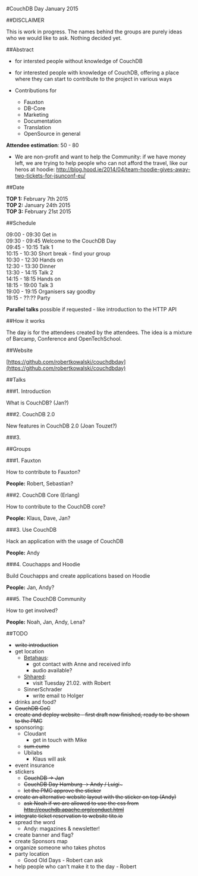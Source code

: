 #CouchDB Day January 2015

##DISCLAIMER

This is work in progress. The names behind the groups are purely ideas who we would like to ask. Nothing decided yet. 

##Abstract

* for intersted people without knowledge of CouchDB

* for interested people with knowledge of CouchDB, offering a place where they can start to contribute to the project in various ways

* Contributions for
	* Fauxton
	* DB-Core
	* Marketing 	
	* Documentation
	* Translation
	* OpenSource in general
	

**Attendee estimation**: 50 - 80 

* We are non-profit and want to help the Community: if we have money left, we are trying to help people who can not afford the travel, like our heros at hoodie: http://blog.hood.ie/2014/04/team-hoodie-gives-away-two-tickets-for-jsunconf-eu/

##Date

**TOP 1:** February 7th 2015   
**TOP 2:** January 24th 2015  
**TOP 3:** February 21st 2015  

##Schedule

09:00 - 09:30 Get in  
09:30 - 09:45 Welcome to the CouchDB Day  
09:45 - 10:15 Talk 1  
10:15 - 10:30 Short break - find your group  
10:30 - 12:30 Hands on  
12:30 - 13:30 Dinner  
13:30 - 14:15 Talk 2  
14:15 - 18:15 Hands on   
18:15 - 19:00 Talk 3  
19:00 - 19:15 Organisers say goodby  
19:15 - ??:?? Party  

**Parallel talks** possible if requested - like introduction to the HTTP API

##How it works

The day is for the attendees created by the attendees. The idea is a mixture of Barcamp, Conference and OpenTechSchool.

##Website

[https://github.com/robertkowalski/couchdbday](https://github.com/robertkowalski/couchdbday)

##Talks

###1. Introduction

What is CouchDB? (Jan?)

###2. CouchDB 2.0

New features in CouchDB 2.0 (Joan Touzet?)

###3.

##Groups

###1. Fauxton

How to contribute to Fauxton?

**People:** Robert, Sebastian?

###2. CouchDB Core (Erlang)

How to contribute to the CouchDB core?

**People:** Klaus, Dave, Jan?

###3. Use CouchDB

Hack an application with the usage of CouchDB

**People:** Andy

###4. Couchapps and Hoodie

Build Couchapps and create applications based on Hoodie

**People:** Jan, Andy?

###5. The CouchDB Community 

How to get involved?

**People:** Noah, Jan, Andy, Lena?

##TODO

* ~~write introduction~~
* get location
	* [Betahaus](http://hamburg.betahaus.de/startseite): 
  		* got contact with Anne and received info
  		* audio available?
  	* [Shhared](http://www.shhared.de/):
  		* visit Tuesday 21.02. with Robert
  	* SinnerSchrader
  		* write email to Holger 	
* drinks and food?
* ~~CouchDB CoC~~
* ~~create and deploy website - first draft now finished, ready to be shown to the PMC~~
* sponsoring:
	* Cloudant
		* get in touch with Mike 
	* ~~sum.cumo~~
	* Ubilabs
		* Klaus will ask
* event insurance
* stickers
	* ~~CouchDB -> Jan~~
	* ~~CouchDB Day Hamburg -> Andy / Luigi~~~
	* ~~let the PMC approve the sticker~~
* ~~create an alternative website layout with the sticker on top (Andy)~~
	* ~~ask Noah if we are allowed to use the css from http://couchdb.apache.org/conduct.html~~
* ~~integrate ticket reservation to website tito.io~~
* spread the word
	* Andy: magazines & newsletter! 
* create banner and flag?
* create Sponsors map
* organize someone who takes photos 
* party location
	* Good Old Days - Robert can ask
* help people who can't make it to the day - Robert






